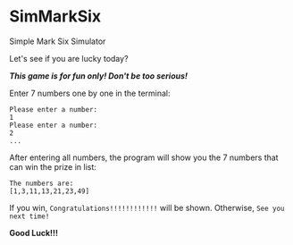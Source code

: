 # SimMarkSix

Simple Mark Six Simulator

Let's see if you are lucky today?

***This game is for fun only! Don't be too serious!***

Enter 7 numbers one by one in the terminal:

```
Please enter a number:
1
Please enter a number:
2
...
```

After entering all numbers, the program will show you the 7 numbers that can win the prize in list:

```
The numbers are:
[1,3,11,13,21,23,49]
```

If you win, ```Congratulations!!!!!!!!!!!!``` will be shown. Otherwise, ```See you next time!```

**Good Luck!!!**

